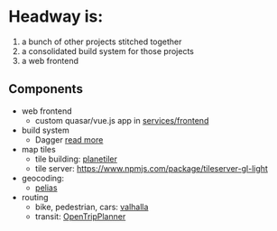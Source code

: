 # Headway is:

1. a bunch of other projects stitched together
2. a consolidated build system for those projects
3. a web frontend

## Components

- web frontend
  - custom quasar/vue.js app in [services/frontend](https://github.com/headwaymaps/headway/tree/main/services/frontend)
- build system
  -  Dagger [read more](https://github.com/headwaymaps/headway/blob/main/BUILD.md)
- map tiles
  - tile building: [planetiler](https://github.com/onthegomap/planetiler)
  - tile server: https://www.npmjs.com/package/tileserver-gl-light
- geocoding: 
  - [pelias](https://pelias.io/)
- routing
  - bike, pedestrian, cars: [valhalla](https://github.com/valhalla/valhalla)
  - transit: [OpenTripPlanner](http://www.opentripplanner.org/)

